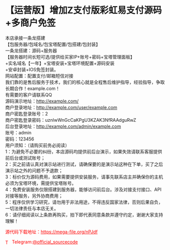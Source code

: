 # 【运营版】增加Z支付版彩虹易支付源码+多商户免签

本店承接一条龙搭建<br>【包服务器/包域名/包宝塔配置/包搭建/包封装】<br>一条龙搭建：源码+服务器<br>【服务器时间长短可选/提供给买家IP+账号+密码+宝塔管理面板】<br>+实名域名【一年】+宝塔安装+宝塔环境配置+源码安装<br>+安卓封装+IOS免签封装。<br>网站配置：配置支付/邮箱短信对接<br>我们靠的是售后服务于技术，我们的核心就是全程售后维护指导，经验指导，争取长期合作！example.com！<br>有需要的客户请联系QQ<br>源码演示地址：http://example.com/<br>商户登录地址：http://example.com/user/example.com<br>商户密匙登录账号：2<br>商户密匙登录密码：uznlwWnGcCaKPgU3KZAK3NfRAAdguRwZ<br>后台登录地址：http://example.com/admin/example.com<br>账号：admin<br>密码：123456<br>用户须知：（请购买前务必阅读）<br>1：为避免不必要的纠纷，本店源码均提供前后台演示，如果失效请联系客服提供前后台或测试账号；<br>2：买之前请认真对演示站进行测试，请确保要的是演示站这种在下单，买了之后演示站之外的问题不予退款；<br>3：标价仅为源码费用，如果需要提供安装服务，请事先联系店主并确保你的主机必须为宝塔环境，需提供宝塔账号。<br>4：免费安装服务仅限搭建到服务器，能够访问前后台。涉及对接支付接口、API对接等服务，另外协商费用；<br>5：程序仅供学习研究，请勿用于非法用途，不得违反国家法律，否则后果自负，一切法律责任与本店无关。<br>6：请仔细阅读以上条款再购买，拍下即代表同意条款并遵守约定，谢谢大家支持理解！<br>


<p style="color: red;">源代码下载地址：<a href="https://mega-file.org/nPJdf" style="color: red;">https://mega-file.org/nPJdf</a></p><p style="color: red;"><img src="https://cdn-icons-png.flaticon.com/512/2111/2111646.png" alt="Telegram Icon" style="width: 16px; vertical-align: middle; margin-right: 5px;">Telegram:<a href="https://t.me/official_sourcecode" style="color: red;">@official_sourcecode</a></p>